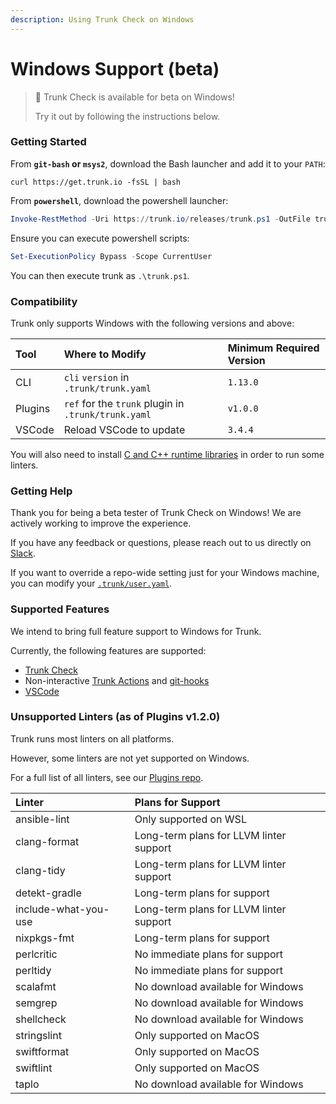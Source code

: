 ```yaml
---
description: Using Trunk Check on Windows
---
```


# Windows Support (beta)

> 📘 Trunk Check is available for beta on Windows!
>
> Try it out by following the instructions below.

### Getting Started

From **`git-bash` or `msys2`**, download the Bash launcher and add it to your `PATH`:

```shell
curl https://get.trunk.io -fsSL | bash
```

From **`powershell`**, download the powershell launcher:

```powershell
Invoke-RestMethod -Uri https://trunk.io/releases/trunk.ps1 -OutFile trunk.ps1
```

Ensure you can execute powershell scripts:

```powershell
Set-ExecutionPolicy Bypass -Scope CurrentUser
```

You can then execute trunk as `.\trunk.ps1`.

### Compatibility

Trunk only supports Windows with the following versions and above:

| Tool    | Where to Modify                                     | Minimum Required Version |
| :------ | :-------------------------------------------------- | :----------------------- |
| CLI     | `cli` `version` in `.trunk/trunk.yaml`              | `1.13.0`                 |
| Plugins | `ref` for the `trunk` plugin in `.trunk/trunk.yaml` | `v1.0.0`                 |
| VSCode  | Reload VSCode to update                             | `3.4.4`                  |

You will also need to install [C and C++ runtime libraries](https://aka.ms/vs/17/release/vc_redist.x64.exe) in order to run some linters.

### Getting Help

Thank you for being a beta tester of Trunk Check on Windows! We are actively working to improve the experience.

If you have any feedback or questions, please reach out to us directly on [Slack](https://slack.trunk.io/).

If you want to override a repo-wide setting just for your Windows machine, you can modify your [`.trunk/user.yaml`](../../reference/user-yaml.md).

### Supported Features

We intend to bring full feature support to Windows for Trunk.

Currently, the following features are supported:

- [Trunk Check](../../check.md)
- Non-interactive [Trunk Actions](../actions/actions.md) and [git-hooks](../actions/git-hooks.md)
- [VSCode](../../ide-integration/vs-code.md)

### Unsupported Linters (as of Plugins v1.2.0)

Trunk runs most linters on all platforms.

However, some linters are not yet supported on Windows.

For a full list of all linters, see our [Plugins repo](https://github.com/trunk-io/plugins).

| Linter               | Plans for Support                       |
| :------------------- | :-------------------------------------- |
| ansible-lint         | Only supported on WSL                   |
| clang-format         | Long-term plans for LLVM linter support |
| clang-tidy           | Long-term plans for LLVM linter support |
| detekt-gradle        | Long-term plans for support             |
| include-what-you-use | Long-term plans for LLVM linter support |
| nixpkgs-fmt          | Long-term plans for support             |
| perlcritic           | No immediate plans for support          |
| perltidy             | No immediate plans for support          |
| scalafmt             | No download available for Windows       |
| semgrep              | No download available for Windows       |
| shellcheck           | No download available for Windows       |
| stringslint          | Only supported on MacOS                 |
| swiftformat          | Only supported on MacOS                 |
| swiftlint            | Only supported on MacOS                 |
| taplo                | No download available for Windows       |
